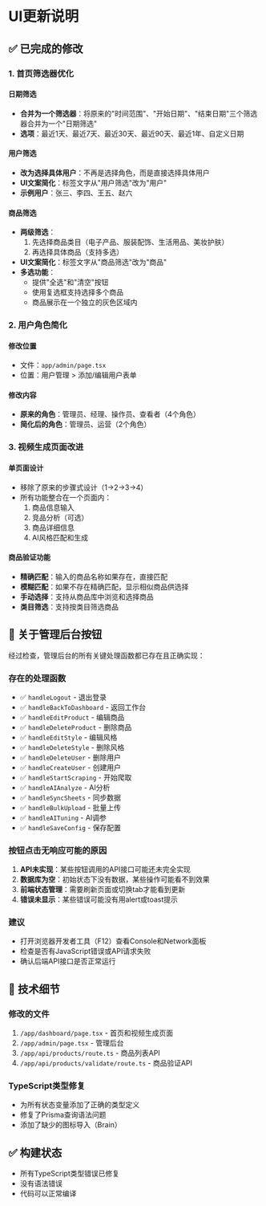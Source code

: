 # UI更新说明

## ✅ 已完成的修改

### 1. 首页筛选器优化

#### 日期筛选
- **合并为一个筛选器**：将原来的"时间范围"、"开始日期"、"结束日期"三个筛选器合并为一个"日期筛选"
- **选项**：最近1天、最近7天、最近30天、最近90天、最近1年、自定义日期

#### 用户筛选
- **改为选择具体用户**：不再是选择角色，而是直接选择具体用户
- **UI文案简化**：标签文字从"用户筛选"改为"用户"
- **示例用户**：张三、李四、王五、赵六

#### 商品筛选
- **两级筛选**：
  1. 先选择商品类目（电子产品、服装配饰、生活用品、美妆护肤）
  2. 再选择具体商品（支持多选）
- **UI文案简化**：标签文字从"商品筛选"改为"商品"
- **多选功能**：
  - 提供"全选"和"清空"按钮
  - 使用复选框支持选择多个商品
  - 商品展示在一个独立的灰色区域内

### 2. 用户角色简化

#### 修改位置
- 文件：`app/admin/page.tsx`
- 位置：用户管理 > 添加/编辑用户表单

#### 修改内容
- **原来的角色**：管理员、经理、操作员、查看者（4个角色）
- **简化后的角色**：管理员、运营（2个角色）

### 3. 视频生成页面改进

#### 单页面设计
- 移除了原来的步骤式设计（1→2→3→4）
- 所有功能整合在一个页面内：
  1. 商品信息输入
  2. 竞品分析（可选）
  3. 商品详细信息
  4. AI风格匹配和生成

#### 商品验证功能
- **精确匹配**：输入的商品名称如果存在，直接匹配
- **模糊匹配**：如果不存在精确匹配，显示相似商品供选择
- **手动选择**：支持从商品库中浏览和选择商品
- **类目筛选**：支持按类目筛选商品

## 📝 关于管理后台按钮

经过检查，管理后台的所有关键处理函数都已存在且正确实现：

### 存在的处理函数
- ✅ `handleLogout` - 退出登录
- ✅ `handleBackToDashboard` - 返回工作台
- ✅ `handleEditProduct` - 编辑商品
- ✅ `handleDeleteProduct` - 删除商品
- ✅ `handleEditStyle` - 编辑风格
- ✅ `handleDeleteStyle` - 删除风格
- ✅ `handleDeleteUser` - 删除用户
- ✅ `handleCreateUser` - 创建用户
- ✅ `handleStartScraping` - 开始爬取
- ✅ `handleAIAnalyze` - AI分析
- ✅ `handleSyncSheets` - 同步数据
- ✅ `handleBulkUpload` - 批量上传
- ✅ `handleAITuning` - AI调参
- ✅ `handleSaveConfig` - 保存配置

### 按钮点击无响应可能的原因
1. **API未实现**：某些按钮调用的API接口可能还未完全实现
2. **数据库为空**：初始状态下没有数据，某些操作可能看不到效果
3. **前端状态管理**：需要刷新页面或切换tab才能看到更新
4. **错误未显示**：某些错误可能没有用alert或toast提示

### 建议
- 打开浏览器开发者工具（F12）查看Console和Network面板
- 检查是否有JavaScript错误或API请求失败
- 确认后端API接口是否正常运行

## 🔧 技术细节

### 修改的文件
1. `/app/dashboard/page.tsx` - 首页和视频生成页面
2. `/app/admin/page.tsx` - 管理后台
3. `/app/api/products/route.ts` - 商品列表API
4. `/app/api/products/validate/route.ts` - 商品验证API

### TypeScript类型修复
- 为所有状态变量添加了正确的类型定义
- 修复了Prisma查询语法问题
- 添加了缺少的图标导入（Brain）

## ✅ 构建状态
- 所有TypeScript类型错误已修复
- 没有语法错误
- 代码可以正常编译

